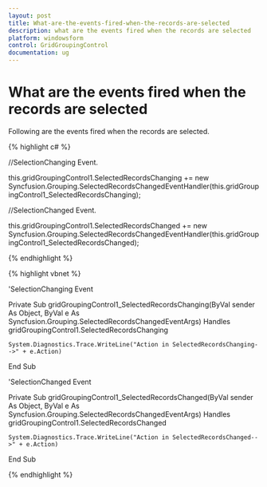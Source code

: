 ```yaml
---
layout: post
title: What-are-the-events-fired-when-the-records-are-selected
description: what are the events fired when the records are selected
platform: windowsform
control: GridGroupingControl
documentation: ug
---
```


# What are the events fired when the records are selected

Following are the events fired when the records are selected.

{% highlight c# %}



//SelectionChanging Event.

this.gridGroupingControl1.SelectedRecordsChanging += new Syncfusion.Grouping.SelectedRecordsChangedEventHandler(this.gridGroupingControl1_SelectedRecordsChanging);



//SelectionChanged Event.

this.gridGroupingControl1.SelectedRecordsChanged += new Syncfusion.Grouping.SelectedRecordsChangedEventHandler(this.gridGroupingControl1_SelectedRecordsChanged);

{% endhighlight %}

{% highlight vbnet %}



'SelectionChanging Event

Private Sub gridGroupingControl1_SelectedRecordsChanging(ByVal sender As Object, ByVal e As Syncfusion.Grouping.SelectedRecordsChangedEventArgs) Handles gridGroupingControl1.SelectedRecordsChanging

    System.Diagnostics.Trace.WriteLine("Action in SelectedRecordsChanging-->" + e.Action)

End Sub



'SelectionChanged Event

Private Sub gridGroupingControl1_SelectedRecordsChanged(ByVal sender As Object, ByVal e As Syncfusion.Grouping.SelectedRecordsChangedEventArgs) Handles gridGroupingControl1.SelectedRecordsChanged

    System.Diagnostics.Trace.WriteLine("Action in SelectedRecordsChanged-->" + e.Action)

End Sub

{% endhighlight %}

